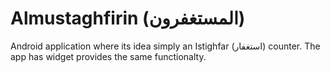 # Almustaghfirin (المستغفرون)
Android application where its idea simply an Istighfar (استغفار) counter. The app has widget provides the same functionalty.
